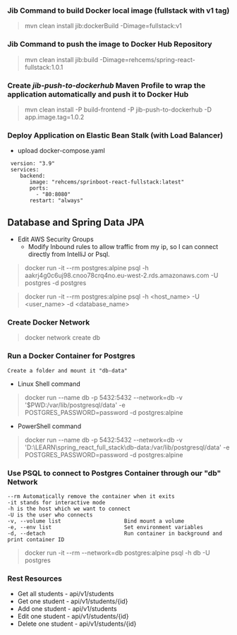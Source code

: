 ### Jib Command to build Docker local image (fullstack with v1 tag)

> mvn clean install jib:dockerBuild -Dimage=fullstack:v1

### Jib Command to push the image to Docker Hub Repository

> mvn clean install jib:build -Dimage=rehcems/spring-react-fullstack:1.0.1

### Create _jib-push-to-dockerhub_ Maven Profile to wrap the application automatically and push it to Docker Hub

> mvn clean install -P build-frontend -P jib-push-to-dockerhub -D app.image.tag=1.0.2

### Deploy Application on Elastic Bean Stalk (with Load Balancer)

* upload docker-compose.yaml 

```
 version: "3.9"
 services:
    backend:
       image: "rehcems/sprinboot-react-fullstack:latest"
       ports:
         - "80:8080"
       restart: "always"
```

## Database and Spring Data JPA

- Edit AWS Security Groups 
    - Modify Inbound rules to allow traffic from my ip, so I can connect directly from IntelliJ or Psql.

> docker run -it --rm postgres:alpine psql -h aakrj4g0c6uj98.cnoo78crq4no.eu-west-2.rds.amazonaws.com -U postgres -d postgres    

> docker run -it --rm postgres:alpine psql -h <host_name> -U <user_name> -d <database_name>

### Create Docker Network

> docker network create db

### Run a Docker Container for Postgres

    Create a folder and mount it "db-data"

- Linux Shell command

> docker run --name db -p 5432:5432 --network=db -v '$PWD:/var/lib/postgresql/data' -e POSTGRES_PASSWORD=password -d postgres:alpine

- PowerShell command

> docker run --name db -p 5432:5432 --network=db -v 'D:\LEARN\spring_react_full_stack\db-data:/var/lib/postgresql/data' -e POSTGRES_PASSWORD=password -d postgres:alpine

### Use PSQL to connect to Postgres Container through our "db" Network

    --rm Automatically remove the container when it exits 
    -it stands for interactive mode
    -h is the host which we want to connect 
    -U is the user who connects
    -v, --volume list                    Bind mount a volume
    -e, --env list                       Set environment variables
    -d, --detach                         Run container in background and print container ID

> docker run -it --rm --network=db postgres:alpine psql -h db -U postgres

### Rest Resources ###

- Get all students - api/v1/students
- Get one student - api/v1/students/{id}
- Add one student - api/v1/students
- Edit one student - api/v1/students/{id}
- Delete one student - api/v1/students/{id}
